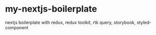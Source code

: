 # my-nextjs-boilerplate
nextjs boilerplate with redux, redux toolkit, rtk query, storybook, styled-component
